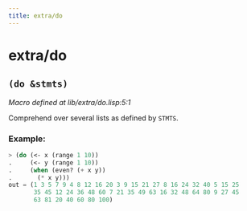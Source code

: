 ```yaml
---
title: extra/do
---
```

# extra/do
## `(do &stmts)`
*Macro defined at lib/extra/do.lisp:5:1*

Comprehend over several lists as defined by `STMTS`.

### Example:
```cl
> (do (<- x (range 1 10))
.     (<- y (range 1 10))
.     (when (even? (+ x y))
.       (* x y)))
out = (1 3 5 7 9 4 8 12 16 20 3 9 15 21 27 8 16 24 32 40 5 15 25
       35 45 12 24 36 48 60 7 21 35 49 63 16 32 48 64 80 9 27 45
       63 81 20 40 60 80 100)
```

